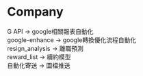 # Company
  G API -> google相關報表自動化  
  google-enhance -> google轉換優化流程自動化  
  resign_analysis -> 離職預測  
  reward_list -> 續約模型  
  自動化寄送 -> 圖檔推送  
